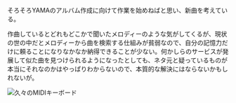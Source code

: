 そろそろYAMAのアルバム作成に向けて作業を始めねばと思い、新曲を考えている。

作曲しているとどれもどこかで聞いたメロディーのような気がしてくるが、現状の世の中だとメロディーから曲を検索する仕組みが貧弱なので、自分の記憶力だけに頼ることになりなかなか納得できることが少ない。何かしらのサービスが発展して似た曲を見つけられるようになったとしても、ネタ元と疑っているものが本当にそれなのかはやっぱりわからないので、本質的な解決にはならないかもしれないが。

![久々のMIDIキーボード](https://photos.apkas.net/medium/202411/20241101-205856.webp)
